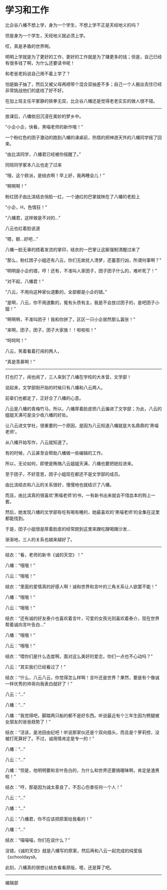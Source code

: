 # 学习和工作

比企谷八幡不想上学，身为一个学生，不想上学不正是天经地义的吗？

但是身为一个学生，天经地义就必须上学。

哎，真是矛盾的世界啊。

明明上学就是为了更好的工作，更好的工作就是为了赚更多的钱；但是，自己已经有很多钱了啊，为什么还要读书呢！

和老爸老妈说自己用不着上学了？

怕是脑子抽了，然后又被父母再顺带个混合双抽差不多；自己一个人搬出去住已经非常挑战他们的底线了好不好。

在加上班主任平冢静的铁拳无双，比企谷八幡还是觉得老老实实的做人很不错。

---

放课后，八幡依旧沉浸在美妙的梦乡中。

“小企小企，快看，黑喵老师的新作哦！”

一个粉红色的团子激动的跑到八幡的课桌前，热情的把神游天外的八幡同学摇了回来。

“由比滨同学，八幡君已经被你摇醒了。”

同班同学冢本八云也走了过来

“哦，这个欧派，是结衣啊！早上好，我再睡会儿！”

“啊啊啊！”

粉红团子由比滨结衣俏脸一红，一个通红的巴掌就映在了八幡的老脸上

“小企，H，色情狂！”

“八幡君，这样做是不对的...”

八云也红着脸说道

“嗯，额...好吧...”

八幡一脸无辜的捂着发烫的掌印，结衣的一巴掌让这厮强制清醒过来了

“那么，粉红团子小姐还有八云，你们无故扰人清梦，还蓄意行凶，所谓何事啊？”

“明明是小企的错，哼！还有，不准叫人家团子，团子团子什么的，难听死了！”

“对不起，八幡君！”

“八云，不用向这种家伙道歉的，全部都是小企的错。”

“是啊，八云，你不用道歉的，冤有头债有主，我是不会放过团子的，是吧团子小姐！”

“啊啊啊，不准叫团子！我和你拼了，区区一只小企居然那么嚣张！”

“来啊，团子，团子，团子大家族！！啦啦啦！”

“呵呵呵！”

八云，笑着看着打闹的两人，

“真是羡慕啊！”

---

打也打了，闹也闹了，三人来到了八幡在学校的大本营，文学部！

说起来，文学部刚开始的时候只有八幡和八云两人。

前辈们也都走了，正好合了八幡的心意。

八云是八幡的青梅竹马，所以，八幡厚着脸皮把八云骗进了文学部；为此，八云的姐姐天满可是没少收八幡的好处。

让八云进文学社，很重要的一个原因，是因为八云知道八幡就是大名鼎鼎的‘黑喵老师’。

从八幡开始写作，八云就知道了。

有的时候，八云甚至会帮助八幡做一些编辑的工作。

所以，无论如何，即使是贿赂八云姐姐天满，八幡也要把她拉进来。

至于团子，不好意思，团子小姐现在都还不是文学部的成员。

由比滨结衣和八云的关系很好，慢慢地也就结识了八幡。

而且，由比滨真的很喜欢‘黑喵老师’的书，一有新书出来就会不惜血本的购上一套。

然后，她发现八幡的文学部有吃有喝有睡的，她最喜欢的‘黑喵老师’的全集在这里都能找到。

于是，团子小姐很是厚着脸皮的经常跑到这里来蹭吃蹭喝蹭沙发...

渐渐地，三人的关系也越来越好了。

---

结衣：“看，老师的新书《诚的天空》！”

八幡：“哦哦！”

八云：“哦哦！”

结衣：“里面的爱情真的好感人啊！诚和世界和言叶的三角关系让人欲罢不能！”

八幡：“哦哦！”

八云：“哦哦！”

结衣：“还有诚的好友泰介也喜欢着言叶，可爱的女孩光则喜欢着泰介，现在世界帮着诚向言叶告白...”

八幡：“哦哦！”

八云：“哦哦！”

结衣：“喂你们是什么态度啊，面对这么美好的爱恋，你们一点也不心动吗？”

八云：“其实我们已经看过了！”

结衣：“什么，八云八云，你觉得怎么样啊！言叶还是世界？果然，要是有个像诚一样优秀的帅哥向我表白就好了！”

八云：“...”

八幡：“...”

八幡：“我觉得吧，脚踏两只船的都不是好东西。听说最近有个三年生因为劈腿被女朋友的爸爸趋势了！”

结衣：“活该，是池田由纪吧！听说那家伙还是个双向插头，而且是个萝莉控，没被打死算好了。不过，诚用情肯定是专一的！”

八幡：“...”

八云：“...”

八幡：“但是，他明明要和言叶告白的，为什么和世界还要搞暧昧啊，肯定是渣男啦！”

结衣：“哼，那是因为诚太善良了，不忍心伤害任何一个人！”

八云：“...”

八幡：“...”

八云：“八幡君，你不应该把原案给我看的！”

八幡：“...”

结衣：“喵喵喵，你们在说什么？”

没错，《诚的天空》就是八幡写的原案，然后再和八云一起完成的纯爱版《schooldays》。

此刻，八幡真的很想让结衣看看原版，嗯，还是算了吧。


---

编辑部